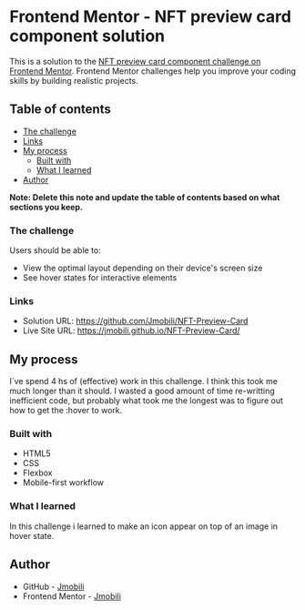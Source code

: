 # Frontend Mentor - NFT preview card component solution

This is a solution to the [NFT preview card component challenge on Frontend Mentor](https://www.frontendmentor.io/challenges/nft-preview-card-component-SbdUL_w0U). Frontend Mentor challenges help you improve your coding skills by building realistic projects. 

## Table of contents

  - [The challenge](#the-challenge)
  - [Links](#links)
- [My process](#my-process)
  - [Built with](#built-with)
  - [What I learned](#what-i-learned)
- [Author](#author)

**Note: Delete this note and update the table of contents based on what sections you keep.**

### The challenge

Users should be able to:

- View the optimal layout depending on their device's screen size
- See hover states for interactive elements


### Links

- Solution URL: https://github.com/Jmobili/NFT-Preview-Card
- Live Site URL: https://jmobili.github.io/NFT-Preview-Card/

## My process

I´ve spend 4 hs of (effective) work in this challenge. I think this took me much longer than it should. I wasted a good amount of time re-writting inefficient code, but probably what took me the longest was to figure out how to get the :hover to work.   

### Built with

- HTML5 
- CSS
- Flexbox
- Mobile-first workflow

### What I learned

In this challenge i learned to make an icon appear on top of an image in hover state. 

## Author

- GitHub - [Jmobili](https://github.com/Jmobili)
- Frontend Mentor - [Jmobili](https://www.frontendmentor.io/profile/Jmobili)


